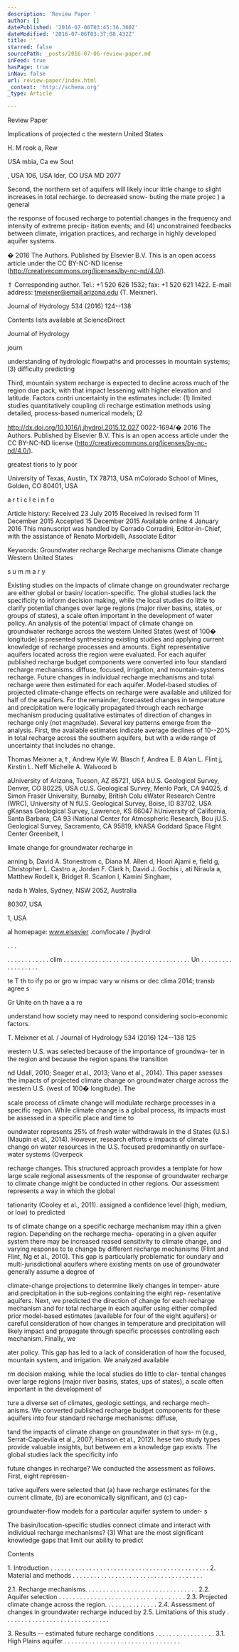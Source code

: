 ```yaml
---
description: 'Review Paper '
author: []
datePublished: '2016-07-06T03:45:36.360Z'
dateModified: '2016-07-06T03:37:08.432Z'
title: ''
starred: false
sourcePath: _posts/2016-07-06-review-paper.md
inFeed: true
hasPage: true
inNav: false
url: review-paper/index.html
_context: 'http://schema.org'
_type: Article

---
```

Review Paper 

Implications of projected c the western United States 

H. M rook a, Rew 

USA mbia, Ca ew Sout 

, USA 106, USA lder, CO USA MD 2077 

Second, the northern set of aquifers will likely incur little change to slight increases in total recharge. to decreased snow- buting the mate projec ) a general 

the response of focused recharge to potential changes in the frequency and intensity of extreme precip- itation events; and (4) unconstrained feedbacks between climate, irrigation practices, and recharge in highly developed aquifer systems. 

� 2016 The Authors. Published by Elsevier B.V. This is an open access article under the CC BY-NC-ND license (http://creativecommons.org/licenses/by-nc-nd/4.0/). 

⇑ Corresponding author. Tel.: +1 520 626 1532; fax: +1 520 621 1422\. E-mail address: tmeixner@email.arizona.edu (T. Meixner). 

Journal of Hydrology 534 (2016) 124--138 

Contents lists available at ScienceDirect 

Journal of Hydrology 

journ

understanding of hydrologic flowpaths and processes in mountain systems; (3) difficulty predicting

Third, mountain system recharge is expected to decline across much of the region due pack, with that impact lessening with higher elevation and latitude. Factors contri uncertainty in the estimates include: (1) limited studies quantitatively coupling cli recharge estimation methods using detailed, process-based numerical models; (2

http://dx.doi.org/10.1016/j.jhydrol.2015.12.027 0022-1694/� 2016 The Authors. Published by Elsevier B.V. This is an open access article under the CC BY-NC-ND license (http://creativecommons.org/licenses/by-nc-nd/4.0/).

greatest tions to ly poor

University of Texas, Austin, TX 78713, USA mColorado School of Mines, Golden, CO 80401, USA 

a r t i c l e i n f o 

Article history: Received 23 July 2015 Received in revised form 11 December 2015 Accepted 15 December 2015 Available online 4 January 2016 This manuscript was handled by Corrado Corradini, Editor-in-Chief, with the assistance of Renato Morbidelli, Associate Editor 

Keywords: Groundwater recharge Recharge mechanisms Climate change Western United States 

s u m m a r y 

Existing studies on the impacts of climate change on groundwater recharge are either global or basin/ location-specific. The global studies lack the specificity to inform decision making, while the local studies do little to clarify potential changes over large regions (major river basins, states, or groups of states), a scale often important in the development of water policy. An analysis of the potential impact of climate change on groundwater recharge across the western United States (west of 100� longitude) is presented synthesizing existing studies and applying current knowledge of recharge processes and amounts. Eight representative aquifers located across the region were evaluated. For each aquifer published recharge budget components were converted into four standard recharge mechanisms: diffuse, focused, irrigation, and mountain-systems recharge. Future changes in individual recharge mechanisms and total recharge were then estimated for each aquifer. Model-based studies of projected climate-change effects on recharge were available and utilized for half of the aquifers. For the remainder, forecasted changes in temperature and precipitation were logically propagated through each recharge mechanism producing qualitative estimates of direction of changes in recharge only (not magnitude). Several key patterns emerge from the analysis. First, the available estimates indicate average declines of 10--20% in total recharge across the southern aquifers, but with a wide range of uncertainty that includes no change.

Thomas Meixner a,⇑, Andrew Kyle W. Blasch f, Andrea E. B Alan L. Flint j, Kirstin L. Neff Michelle A. Walvoord b 

aUniversity of Arizona, Tucson, AZ 85721, USA bU.S. Geological Survey, Denver, CO 80225, USA cU.S. Geological Survey, Menlo Park, CA 94025, d Simon Fraser University, Burnaby, British Colu eWater Research Centre (WRC), University of N fU.S. Geological Survey, Boise, ID 83702, USA gKansas Geological Survey, Lawrence, KS 66047 hUniversity of California, Santa Barbara, CA 93 iNational Center for Atmospheric Research, Bou jU.S. Geological Survey, Sacramento, CA 95819, kNASA Goddard Space Flight Center Greenbelt, l

limate change for groundwater recharge in 

anning b, David A. Stonestrom c, Diana M. Allen d, Hoori Ajami e, field g, Christopher L. Castro a, Jordan F. Clark h, David J. Gochis i, ati Niraula a, Matthew Rodell k, Bridget R. Scanlon l, Kamini Singham, 

nada h Wales, Sydney, NSW 2052, Australia 

80307, USA 

1, USA 

al homepage: www.elsevier .com/locate / jhydrol

[][0][][1][][2][][1][][3][][2][][4][][5]

. . . 

. . . . . . . . . . . . clim . . . . . . . . . . . . . . . . . . . . . . . . . . . . . . . . . . . . Un . . . . . . . . . . . . . . . . . . 

te T th to ify po or gro w impac vary w nisms or dec clima 2014; transb agree s 

Gr Unite on th have a a re 

understand how society may need to respond considering socio-economic factors. 

T. Meixner et al. / Journal of Hydrology 534 (2016) 124--138 125

western U.S. was selected because of the importance of groundwa- ter in the region and because the region spans the transition

nd Udall, 2010; Seager et al., 2013; Vano et al., 2014). This paper ssesses the impacts of projected climate change on groundwater charge across the western U.S. (west of 100� longitude). The 

scale process of climate change will modulate recharge processes in a specific region. While climate change is a global process, its impacts must be assessed in a specific place and time to

oundwater represents 25% of fresh water withdrawals in the d States (U.S.) (Maupin et al., 2014). However, research efforts e impacts of climate change on water resources in the U.S. focused predominantly on surface-water systems (Overpeck 

recharge changes. This structured approach provides a template for how large scale regional assessments of the response of groundwater recharge to climate change might be conducted in other regions. Our assessment represents a way in which the global

tationarity (Cooley et al., 2011). assigned a confidence level (high, medium, or low) to predicted

ts of climate change on a specific recharge mechanism may ithin a given region. Depending on the recharge mecha- operating in a given aquifer system there may be increased reased sensitivity to climate change, and varying response to te change by different recharge mechanisms (Flint and Flint, Ng et al., 2010). This gap is particularly problematic for oundary and multi-jurisdictional aquifers where existing ments on use of groundwater generally assume a degree of 

climate-change projections to determine likely changes in temper- ature and precipitation in the sub-regions containing the eight rep- resentative aquifers. Next, we predicted the direction of change for each recharge mechanism and for total recharge in each aquifer using either compiled prior model-based estimates (available for four of the eight aquifers) or careful consideration of how changes in temperature and precipitation will likely impact and propagate through specific processes controlling each mechanism. Finally, we

ater policy. This gap has led to a lack of consideration of how the focused, mountain system, and irrigation. We analyzed available

rm decision making, while the local studies do little to clar- tential changes over large regions (major river basins, states, ups of states), a scale often important in the development of 

ture a diverse set of climates, geologic settings, and recharge mech- anisms. We converted published recharge budget components for these aquifers into four standard recharge mechanisms: diffuse,

tand the impacts of climate change on groundwater in that sys- m (e.g., Serrat-Capdevila et al., 2007; Hanson et al., 2012). hese two study types provide valuable insights, but between em a knowledge gap exists. The global studies lack the specificity info 

future changes in recharge? We conducted the assessment as follows. First, eight represen- 

tative aquifers were selected that (a) have recharge estimates for the current climate, (b) are economically significant, and (c) cap-

groundwater-flow models for a particular aquifer system to under- s

The basin/location-specific studies connect climate and interact with individual recharge mechanisms? (3) What are the most significant knowledge gaps that limit our ability to predict

Contents 

1\. Introduction . . . . . . . . . . . . . . . . . . . . . . . . . . . . . . . . . . . . . . . . . . . . . 2\. Material and methods . . . . . . . . . . . . . . . . . . . . . . . . . . . . . . . . . . . . . 

2.1\. Recharge mechanisms. . . . . . . . . . . . . . . . . . . . . . . . . . . . . . . . 2.2\. Aquifer selection . . . . . . . . . . . . . . . . . . . . . . . . . . . . . . . . . . . . 2.3\. Projected climate change across the region. . . . . . . . . . . . . . . 2.4\. Assessment of changes in groundwater recharge induced by 2.5\. Limitations of this study . . . . . . . . . . . . . . . . . . . . . . . . . . . . . . 

3\. Results -- estimated future recharge conditions . . . . . . . . . . . . . . . . . 3.1\. High Plains aquifer . . . . . . . . . . . . . . . . . . . . . . . . . . . . . . . . .

[0]: http://crossmark.crossref.org/dialog/?doi=10.1016/j.jhydrol.2015.12.027&domain=pdf
[1]: http://creativecommons.org/licenses/by-nc-nd/4.0/
[2]: http://dx.doi.org/10.1016/j.jhydrol.2015.12.027
[3]: mailto:tmeixner@email.arizona.edu
[4]: http://www.sciencedirect.com/science/journal/00221694
[5]: http://www.elsevier.com/locate/jhydrol
